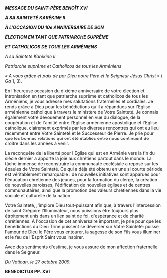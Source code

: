 ***MESSAGE DU SAINT-PÈRE BENOÎT XVI***

***À SA SAINTETÉ KARÉKINE II***

***À L'OCCASION DU 10e ANNIVERSAIRE DE SON***

***ÉLECTION EN TANT QUE PATRIARCHE SUPRÊME***

***ET CATHOLICOS DE TOUS LES ARMÉNIENS***

*A sa Sainteté Karékine II*

*Patriarche suprême et Catholicos de tous les Arméniens*

*« A vous grâce et paix de par Dieu notre Père et le Seigneur Jésus Christ »* ( *Ga* 1, 3).

En l'heureuse occasion du dixième anniversaire de votre élection et intronisation en tant que patriarche suprême et catholicos de tous les Arméniens, je vous adresse mes salutations fraternelles et cordiales. Je rends grâce à Dieu pour les bénédictions qu'il a répandues sur l'Eglise arménienne catholique à travers le ministère de Votre Sainteté. Je connais également votre dévouement personnel en vue du dialogue, de la coopération et de l'amitié entre l'Eglise arménienne apostolique et l'Eglise catholique, clairement exprimés par les diverses rencontres qui ont eu lieu récemment entre Votre Sainteté et le Successeur de Pierre. Je prie pour que les bonnes relations qui ont été établies entre nous continuent de croître dans les années à venir.

La reconquête de la liberté pour l'Eglise qui est en Arménie vers la fin du siècle dernier a apporté la joie aux chrétiens partout dans le monde. La tâche immense de reconstruire la communauté ecclésiale a reposé sur les épaules de Votre Sainteté. Ce qui a déjà été obtenu en une si courte période est véritablement remarquable : de nouvelles initiatives sont apparues pour l'éducation chrétienne des jeunes, pour la formation du clergé, la création de nouvelles paroisses, l'édification de nouvelles églises et de centres communautaires, ainsi que la promotion des valeurs chrétiennes dans la vie sociale et culturelle de la nation.

Votre Sainteté, j'implore Dieu tout-puissant afin que, à travers l'intercession de saint Grégoire l'Illuminateur, nous puissions être toujours plus étroitement unis dans un lien saint de foi, d'espérance et de charité chrétiennes. A l'occasion de cet anniversaire important, je prie pour que les bénédictions du Dieu Trine puissent se déverser sur Votre Sainteté: puisse l'amour de Dieu le Père vous entourer, la sagesse de son Fils vous illuminer et le feu de l'Esprit Saint vous inspirer.

Avec des sentiments d'estime, je vous assure de mon affection fraternelle dans le Seigneur.

*Du Vatican, le 27 octobre 2009.*

**BENEDICTUS PP. XVI**